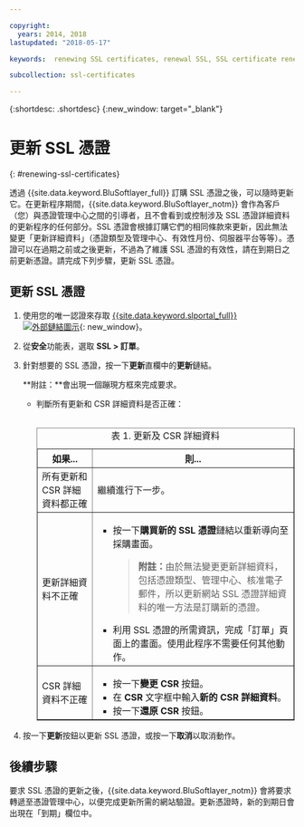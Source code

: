 ```yaml
---

copyright:
  years: 2014, 2018
lastupdated: "2018-05-17"

keywords:  renewing SSL certificates, renewal SSL, SSL certificate renewal process, renewing, renewal

subcollection: ssl-certificates

---
```


{:shortdesc: .shortdesc}
{:new_window: target="_blank"}

# 更新 SSL 憑證
{: #renewing-ssl-certificates}

透過 {{site.data.keyword.BluSoftlayer_full}} 訂購 SSL 憑證之後，可以隨時更新它。在更新程序期間，{{site.data.keyword.BluSoftlayer_notm}} 會作為客戶（您）與憑證管理中心之間的引導者，且不會看到或控制涉及 SSL 憑證詳細資料的更新程序的任何部分。SSL 憑證會根據訂購它們的相同條款來更新，因此無法變更「更新詳細資料」（憑證類型及管理中心、有效性月份、伺服器平台等等）。憑證可以在過期之前或之後更新，不過為了維護 SSL 憑證的有效性，請在到期日之前更新憑證。請完成下列步驟，更新 SSL 憑證。

## 更新 SSL 憑證

1. 使用您的唯一認證來存取 [{{site.data.keyword.slportal_full}} ![外部鏈結圖示](../../icons/launch-glyph.svg "外部鏈結圖示")](https://control.softlayer.com/){: new_window}。
2. 從**安全**功能表，選取 **SSL > 訂單**。
3. 針對想要的 SSL 憑證，按一下**更新**直欄中的**更新**鏈結。

   **附註：**會出現一個蹦現方框來完成要求。  
   * 判斷所有更新和 CSR 詳細資料是否正確：<br /><br /><table border="1"><caption>表 1. 更新及 CSR 詳細資料</caption><tr><th>如果...</th><th>則...</th></tr><tr><td>所有更新和 CSR 詳細資料都正確</td><td>繼續進行下一步。</td></tr><tr><td>更新詳細資料不正確</td><td><ul><li>按一下<strong>購買新的 SSL 憑證</strong>鏈結以重新導向至採購畫面。<br /><blockquote><strong>附註：</strong>由於無法變更更新詳細資料，包括憑證類型、管理中心、核准電子郵件，所以更新網站 SSL 憑證詳細資料的唯一方法是訂購新的憑證。</blockquote></li><li>利用 SSL 憑證的所需資訊，完成「訂單」頁面上的畫面。使用此程序不需要任何其他動作。</li></ul></td></tr><tr><td>CSR 詳細資料不正確</td><td><ul><li>按一下**變更 CSR** 按鈕。</li><li>在 **CSR** 文字框中輸入**新的 CSR 詳細資料**。</li><li>按一下**還原 CSR** 按鈕。</li></ul></td></tr></table>
4. 按一下**更新**按鈕以更新 SSL 憑證，或按一下**取消**以取消動作。

## 後續步驟

要求 SSL 憑證的更新之後，{{site.data.keyword.BluSoftlayer_notm}} 會將要求轉遞至憑證管理中心，以便完成更新所需的網站驗證。更新憑證時，新的到期日會出現在「到期」欄位中。
